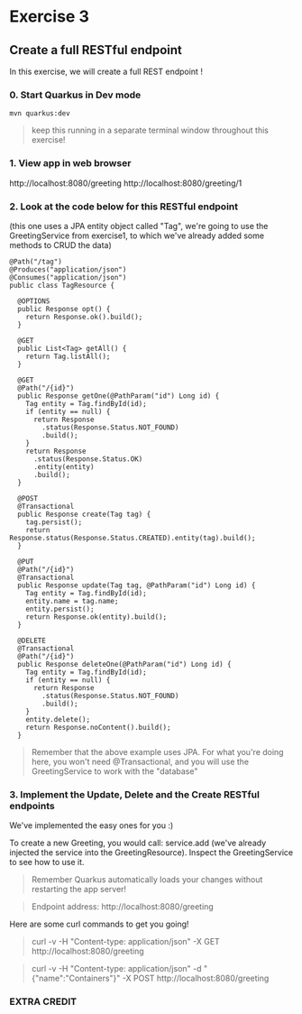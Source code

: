 # Exercise 3
## Create a full RESTful endpoint

In this exercise, we will create a full REST endpoint !

### 0. Start Quarkus in Dev mode


   ```
   mvn quarkus:dev
   ```

> keep this running in a separate terminal window throughout this exercise!

### 1. View app in web browser
http://localhost:8080/greeting
http://localhost:8080/greeting/1

### 2. Look at the code below for this RESTful endpoint 

(this one uses a JPA entity object called "Tag", we're going to use the GreetingService from exercise1, to which we've already added some methods to CRUD the data)

``` 
@Path("/tag")
@Produces("application/json")
@Consumes("application/json")
public class TagResource {

  @OPTIONS
  public Response opt() {
    return Response.ok().build();
  }

  @GET
  public List<Tag> getAll() {
    return Tag.listAll();
  }

  @GET
  @Path("/{id}")
  public Response getOne(@PathParam("id") Long id) {
    Tag entity = Tag.findById(id);
    if (entity == null) {
      return Response
        .status(Response.Status.NOT_FOUND)
        .build();
    }
    return Response
      .status(Response.Status.OK)
      .entity(entity)
      .build();
  }

  @POST
  @Transactional
  public Response create(Tag tag) {
    tag.persist();
    return Response.status(Response.Status.CREATED).entity(tag).build();
  }

  @PUT
  @Path("/{id}")
  @Transactional
  public Response update(Tag tag, @PathParam("id") Long id) {
    Tag entity = Tag.findById(id);
    entity.name = tag.name;
    entity.persist();
    return Response.ok(entity).build();
  }

  @DELETE
  @Transactional
  @Path("/{id}")
  public Response deleteOne(@PathParam("id") Long id) {
    Tag entity = Tag.findById(id);
    if (entity == null) {
      return Response
        .status(Response.Status.NOT_FOUND)
        .build();
    }
    entity.delete();
    return Response.noContent().build();
  }
```
> Remember that the above example uses JPA. For what you're doing here, you won't need @Transactional, and you will use the GreetingService to work with the "database"

### 3. Implement the Update, Delete and the Create RESTful endpoints  

We've implemented the easy ones for you :)

To create a new Greeting, you would call: service.add (we've already injected the service into the GreetingResource). Inspect the GreetingService to see how to use it.
 

> Remember Quarkus automatically loads your changes without restarting the app server!


> Endpoint address: http://localhost:8080/greeting

Here are some curl commands to get you going!

> curl -v -H "Content-type: application/json" -X GET http://localhost:8080/greeting

> curl -v -H "Content-type: application/json" -d "{\"name\":\"Containers\"}" -X POST http://localhost:8080/greeting
     
### EXTRA CREDIT
